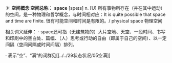 ☀ <span class="category">**空间概念 空间总称：**</span>
<span class="vocabulary">**space**</span> [speɪs] 
<span class="definition">n. [U] 所有事物所存在（并在其中运动）的空间，是一种物理和哲学概念，与时间相对应：</span>It is quite possible that space and time are finite. 很有可能空间和时间是有限的。/ physical space 物理空间

相关词义延伸：
· space还可指（无建筑物的）大片空地、天空、一段时间、书写和印刷中的空白处、篇幅、（人）思考或行动的自由（即属于自己的空间）、以一定间隔（空间间隔或时间间隔）排列。

· 表示“空”、“满”的词群见[[../../29状态状况/05空满]]
